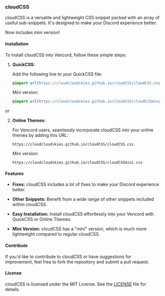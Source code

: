 ### cloudCSS

cloudCSS is a versatile and lightweight CSS snippet packed with an array of useful sub-snippets. It's designed to make your Discord experience better.

Now includes mini version!

#### Installation

To install cloudCSS into Vencord, follow these simple steps:

1. **QuickCSS:**
   
   Add the following line to your QuickCSS file:
   ```css
   @import url(https://cloudcloudskies.github.io/cloudCSS/cloudCSS.css);
   ```
   Mini version:
   ```css
   @import url(https://cloudcloudskies.github.io/cloudCSS/cloudCSSmini.css);
   ```

  or

2. **Online Themes:**
   
   For Vencord users, seamlessly incorporate cloudCSS into your online themes by adding this URL:
   ```
   https://cloudcloudskies.github.io/cloudCSS/cloudCSS.css
   ```
   Mini version:
   ```
   https://cloudcloudskies.github.io/cloudCSS/cloudCSSmini.css
   ```

#### Features

- **Fixes:** cloudCSS includes a lot of fixes to make your Discord experience better.
  
- **Other Snippets:** Benefit from a wide range of other snippets included within cloudCSS.
  
- **Easy Installation:** Install cloudCSS effortlessly into your Vencord with QuickCSS or Online Themes.

- **Mini Version:** cloudCSS has a "mini" version, which is much more lightweight compared to regular cloudCSS.

#### Contribute

If you'd like to contribute to cloudCSS or have suggestions for improvement, feel free to fork the repository and submit a pull request.

#### License

cloudCSS is licensed under the MIT License. See the [LICENSE](https://github.com/cloudcloudskies/cloudCSS/blob/main/LICENSE) file for details.
